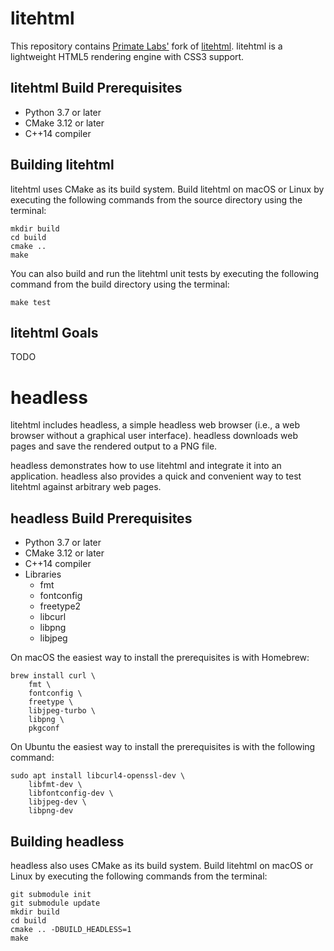 
# litehtml

This repository contains [Primate Labs'](https://www.primatelabs.com/) fork of [litehtml](https://github.com/litehtml/litehtml).  litehtml is a lightweight HTML5 rendering engine with CSS3 support.

## litehtml Build Prerequisites

* Python 3.7 or later
* CMake 3.12 or later
* C++14 compiler

## Building litehtml

litehtml uses CMake as its build system.  Build litehtml on macOS or Linux by executing the following commands from the source directory using the terminal:

    mkdir build
    cd build
    cmake ..
    make

You can also build and run the litehtml unit tests by executing the following command from the build directory using the terminal:

    make test

## litehtml Goals

TODO

# headless

litehtml includes headless, a simple headless web browser (i.e., a web browser without a graphical user interface).  headless downloads web pages and save the rendered output to a PNG file.

headless demonstrates how to use litehtml and integrate it into an application.  headless also provides a quick and convenient way to test litehtml against arbitrary web pages.

## headless Build Prerequisites

* Python 3.7 or later
* CMake 3.12 or later
* C++14 compiler
* Libraries
  * fmt
  * fontconfig
  * freetype2
  * libcurl
  * libpng
  * libjpeg

On macOS the easiest way to install the prerequisites is with Homebrew:

    brew install curl \
        fmt \
        fontconfig \
        freetype \
        libjpeg-turbo \
        libpng \
        pkgconf

On Ubuntu the easiest way to install the prerequisites is with the following command:

    sudo apt install libcurl4-openssl-dev \
        libfmt-dev \
        libfontconfig-dev \
        libjpeg-dev \
        libpng-dev

## Building headless

headless also uses CMake as its build system.  Build litehtml on macOS or Linux by executing the following commands from the terminal:

    git submodule init
    git submodule update
    mkdir build
    cd build
    cmake .. -DBUILD_HEADLESS=1
    make

